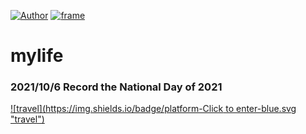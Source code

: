 [![Author](https://img.shields.io/badge/Author-ChuanyangChen-red.svg "Author")](https://github.com/Ulrich2003 "Author")
[![frame](https://img.shields.io/badge/frame-markdown-green.svg "frame")](https://cn.vuejs.org/ "frame")

# mylife

### 2021/10/6 Record the National Day of 2021
[![travel](https://img.shields.io/badge/platform-Click to enter-blue.svg "travel")](https://github.com/Ulrich2003/mylife/blob/main/Record%20the%20National%20Day%20of%202021.md "travel")
